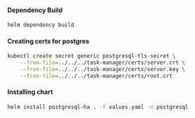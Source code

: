 #### Dependency Build

```bash
helm dependency build
```

#### Creating certs for postgres

```bash
kubectl create secret generic postgresql-tls-secret \
    --from-file=../../../task-manager/certs/server.crt \
    --from-file=../../../task-manager/certs/server.key \
    --from-file=../../../task-manager/certs/root.crt
```

#### Installing chart

```bash
helm install postgresql-ha . -f values.yaml -n postgresql
```